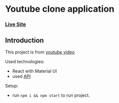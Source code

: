 # Youtube clone application

### [Live Site]()

## Introduction
This project is from [youtube video](https://youtu.be/FHTbsZEJspU)

Used technologies:
- React with Material UI
- used [API](https://rapidapi.com/ytdlfree/api/youtube-v31?utm_source=youtube.com%2FJavaScriptMastery&utm_medium=referral&utm_campaign=DevRel)

Setup:
- run ```npm i && npm start``` to run project.
